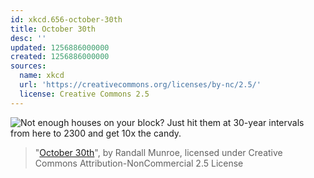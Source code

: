 ```yaml
---
id: xkcd.656-october-30th
title: October 30th
desc: ''
updated: 1256886000000
created: 1256886000000
sources:
  name: xkcd
  url: 'https://creativecommons.org/licenses/by-nc/2.5/'
  license: Creative Commons 2.5
---
```

![Not enough houses on your block?  Just hit them at 30-year intervals from here to 2300 and get 10x the candy.](https://imgs.xkcd.com/comics/october_30th.png)
> "[October 30th](https://xkcd.com/656/)", by Randall Munroe, licensed under Creative Commons Attribution-NonCommercial 2.5 License
